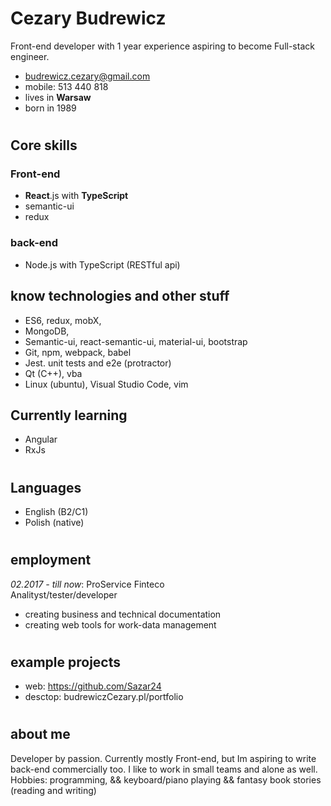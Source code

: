 # Cezary Budrewicz  
Front-end developer with 1 year experience aspiring to become Full-stack engineer.
+ budrewicz.cezary@gmail.com
+ mobile: 513 440 818 
+ lives in **Warsaw**
+ born in 1989
#
## Core skills
### Front-end
+ **React**.js with **TypeScript**
+ semantic-ui
+ redux

### back-end
+ Node.js with TypeScript (RESTful api)

## know technologies and other stuff
+ ES6, redux, mobX,
+ MongoDB, 
+ Semantic-ui, react-semantic-ui, material-ui, bootstrap
+ Git, npm, webpack, babel
+ Jest. unit tests and e2e (protractor)
+ Qt (C++), vba
+ Linux (ubuntu), Visual Studio Code, vim

## Currently learning
+ Angular
+ RxJs
#
## Languages
+ English (B2/C1)
+ Polish (native)
#
## employment
*02.2017 - till now*: ProService Finteco  
Analityst/tester/developer
+ creating business and technical documentation
+ creating web tools for work-data management  
#
## example projects
+ web: https://github.com/Sazar24
+ desctop: budrewiczCezary.pl/portfolio
#
## about me
Developer by passion. Currently mostly Front-end, but Im aspiring to write back-end commercially too.
I like to work in small teams and alone as well. 
Hobbies: programming, && keyboard/piano playing && fantasy book stories (reading and writing)

